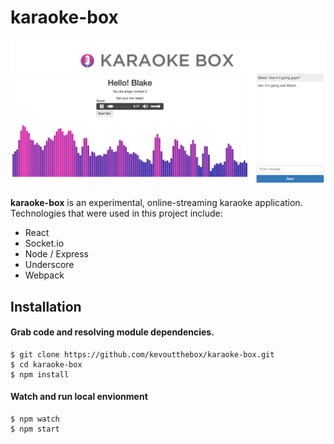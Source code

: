 # karaoke-box

![Alt text](/public/images/karaoke-box-capture.png?raw=true "Karaoke Box Capture")

__karaoke-box__ is an experimental, online-streaming karaoke application. Technologies that were used in this project include:

  - React
  - Socket.io
  - Node / Express
  - Underscore
  - Webpack
  
## Installation

#### Grab code and resolving module dependencies.

    $ git clone https://github.com/kevoutthebox/karaoke-box.git
    $ cd karaoke-box
    $ npm install

#### Watch and run local envionment

    $ npm watch
    $ npm start